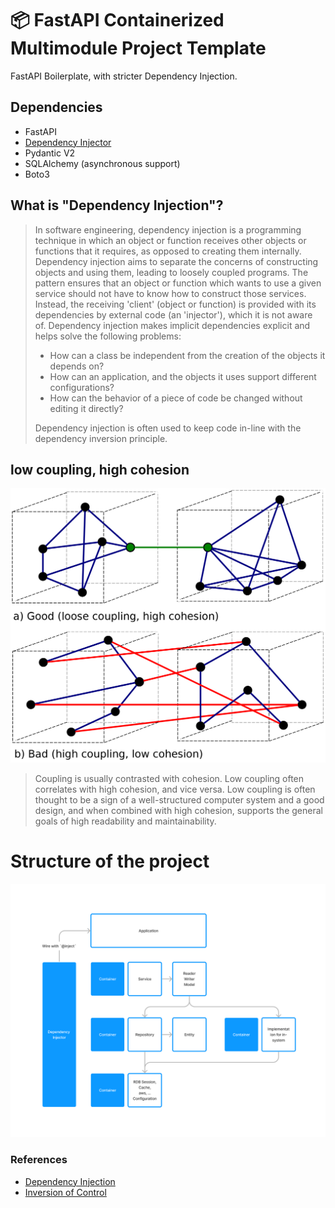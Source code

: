 # 📦 FastAPI Containerized Multimodule Project Template

FastAPI Boilerplate, with stricter Dependency Injection.

## Dependencies
- FastAPI
- [Dependency Injector](https://github.com/ets-labs/python-dependency-injector)
- Pydantic V2
- SQLAlchemy (asynchronous support)
- Boto3


## What is "Dependency Injection"?

> In software engineering, dependency injection is a programming technique in which an object or function receives other objects or functions that it requires, as opposed to creating them internally. 
> Dependency injection aims to separate the concerns of constructing objects and using them, leading to loosely coupled programs. 
> The pattern ensures that an object or function which wants to use a given service should not have to know how to construct those services. 
> Instead, the receiving 'client' (object or function) is provided with its dependencies by external code (an 'injector'), which it is not aware of. 
> Dependency injection makes implicit dependencies explicit and helps solve the following problems: 
> 
> - How can a class be independent from the creation of the objects it depends on?
> - How can an application, and the objects it uses support different configurations?
> - How can the behavior of a piece of code be changed without editing it directly?
> 
> Dependency injection is often used to keep code in-line with the dependency inversion principle.

## low coupling, high cohesion
![low coupling, high cohesion|500](./static/coupling_cohesion.png)
> Coupling is usually contrasted with cohesion. Low coupling often correlates with high cohesion, and vice versa. Low coupling is often thought to be a sign of a well-structured computer system and a good design, and when combined with high cohesion, supports the general goals of high readability and maintainability.
> 


# Structure of the project
![structure](./static/structure_project.png)


### References
- [Dependency Injection](https://en.wikipedia.org/wiki/Dependency_injection)
- [Inversion of Control](https://en.wikipedia.org/wiki/Inversion_of_control)
